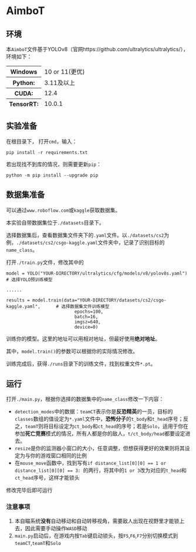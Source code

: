 # AimboT

## 环境

本`AimboT`文件基于YOLOv8（官网https://github.com/ultralytics/ultralytics/），环境如下：

<table>
  <thead><tr><th>Windows</th><td>10 or 11(更优)</td></thead>
  <thead><tr><th>Python:</th><td>3.11及以上</td></tr></thead>
  <thead><tr><th>CUDA:</th><td>12.4</td></tr></thead>
  <thead><tr><th>TensorRT:</th><td>10.0.1</td></tr></thead>
</table>

## 实验准备

在根目录下， 打开`cmd`，输入：

```
pip install -r requirements.txt
```

若出现找不到库的情况，则需要更新`pip`：

```
python -m pip install --upgrade pip
```

## 数据集准备

可以通过`www.roboflow.com`或`kaggle`获取数据集。

本实验自带数据集位于`./datasets`目录下。

选择数据集后，查看数据集文件夹下的`.yaml`文件。以`./datasets/cs2`为例，`./datasets/cs2/csgo-kaggle.yaml`文件夹中，记录了识别目标的`name_class`。

打开`./train.py`文件，修改其中的

```
model = YOLO("YOUR-DIRECTORY/ultralytics/cfg/models/v8/yolov8s.yaml")           # 选择YOLO预训练模型

......

results = model.train(data="YOUR-DIRECTORY/datasets/cs2/csgo-kaggle.yaml",      # 选择数据集文件训练模型
                          epochs=100,
                          batch=16,
                          imgsz=640,
                          device=0)
```

训练你的模型。这里的地址可以用相对地址，但最好使用**绝对地址**。

其中，`model.train()`的参数可以根据你的实际情况修改。

训练完成后，获得`./runs`目录下的训练文件，找到权重文件`*.pt`。

## 运行

打开`./main.py`，根据你选择的数据集中的`name_class`修改一下内容：

+ `detection_modes`中的数据：`teamCT`表示你是**反恐精英**的一员，目标的`classes`数组的值设定为`*.yaml`文件中，**恐怖分子**的`t_body`和`t_head`序号；反之，`teamT`则将目标设定为`ct_body`和`ct_head`的序号；若是`Solo`，适用于你在参加**死亡竞赛**模式的情况，所有人都是你的敌人，`t/ct_body/head`都要设定进去。
+ `resize`是你的监测器小窗口的大小，任意调整，但想获得更好的效果则将其设定为与你的游戏窗口相同的比例
+ 在`mouse_move`函数中，找到写有`if distance_list[0][0] == 1 or distance_list[0][0] == 3: `的两行，将其中的`1 or 3`改为对应的`t_head`和`ct_head`序号，这样才能锁头
  
修改完毕后即可运行

### 注意事项

1. 本自瞄系统**没有**自动移动和自动转移视角，需要敌人出现在视野里才能锁上去，因此需要手动操作`WASD`移动
2. `main.py`启动后，在游戏内按`Tab`键启动锁头，按`F5`,`F6`,`F7`分别切换模式到`teamCT`,`teamT`和`Solo`
